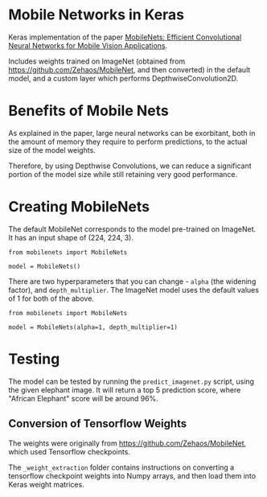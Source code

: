 # Mobile Networks in Keras

Keras implementation of the paper [MobileNets: Efficient Convolutional Neural Networks for Mobile Vision Applications](https://arxiv.org/pdf/1704.04861.pdf).

Includes weights trained on ImageNet (obtained from https://github.com/Zehaos/MobileNet, and then converted) in the default model, and a custom layer which performs DepthwiseConvolution2D.

# Benefits of Mobile Nets
As explained in the paper, large neural networks can be exorbitant, both in the amount of memory they require to perform predictions, to the actual size of the model weights.

Therefore, by using Depthwise Convolutions, we can reduce a significant portion of the model size while still retaining very good performance.

# Creating MobileNets

The default MobileNet corresponds to the model pre-trained on ImageNet. It has an input shape of (224, 224, 3).

```
from mobilenets import MobileNets

model = MobileNets()
```

There are two hyperparameters that you can change - `alpha` (the widening factor), and `depth_multiplier`. The ImageNet model uses the default values of 1 for both of the above.

```
from mobilenets import MobileNets

model = MobileNets(alpha=1, depth_multiplier=1)
```

# Testing 

The model can be tested by running the `predict_imagenet.py` script, using the given elephant image. It will return a top 5 prediction score, where "African Elephant" score will be around 96%.

## Conversion of Tensorflow Weights
The weights were originally from https://github.com/Zehaos/MobileNet, which used Tensorflow checkpoints. 

The `_weight_extraction` folder contains instructions on converting a tensorflow checkpoint weights into Numpy arrays, and then load them into Keras weight matrices.

